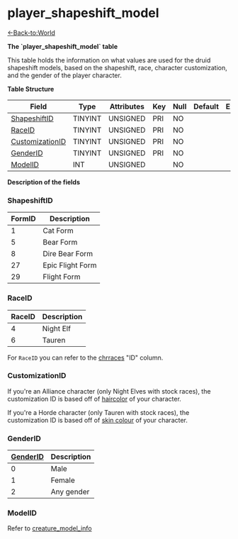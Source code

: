 # player_shapeshift_model

[<-Back-to:World](database-world)

**The \`player_shapeshift_model\` table**

This table holds the information on what values are used for the druid shapeshift models, based on the shapeshift, race, character customization, and the gender of the player character.

**Table Structure**

| Field                               | Type    | Attributes | Key | Null | Default | Extra | Comment |
| ----------------------------------- | ------- | ---------- | --- | ---- | ------- | ----- | ------- |
| [ShapeshiftID](#shapeshiftid)       | TINYINT | UNSIGNED   | PRI | NO   |         |       |         |
| [RaceID](#raceid)                   | TINYINT | UNSIGNED   | PRI | NO   |         |       |         |
| [CustomizationID](#customizationid) | TINYINT | UNSIGNED   | PRI | NO   |         |       |         |
| [GenderID](#genderid)               | TINYINT | UNSIGNED   | PRI | NO   |         |       |         |
| [ModelID](#modelid)                 | INT     | UNSIGNED   |     | NO   |         |       |         |

**Description of the fields**

### ShapeshiftID

| FormID | Description      |
| ------ | ---------------- |
| 1      | Cat Form         |
| 5      | Bear Form        |
| 8      | Dire Bear Form   |
| 27     | Epic Flight Form |
| 29     | Flight Form      |

### RaceID

| RaceID | Description |
| ------ | ----------- |
| 4      | Night Elf   |
| 6      | Tauren      |

For `RaceID` you can refer to the [chrraces](chrraces) "ID" column.

### CustomizationID

If you're an Alliance character (only Night Elves with stock races), the customization ID is based off of [haircolor](characters#haircolor) of your character.

If you're a Horde character (only Tauren with stock races), the customization ID is based off of [skin colour](characters#skin) of your character.

### GenderID

| [GenderID](characters#gender) | Description |
| ----------------------------- | ----------- |
| 0                             | Male        |
| 1                             | Female      |
| 2                             | Any gender  |

### ModelID

Refer to [creature_model_info](#creature_model_info#displayid)

